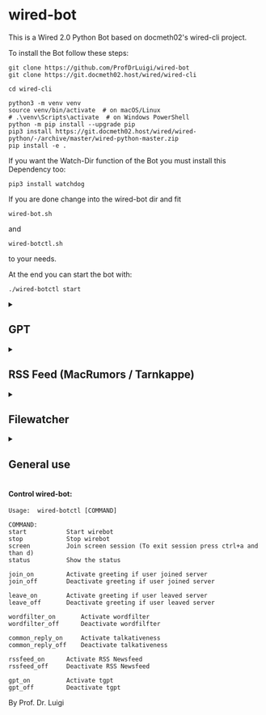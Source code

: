 # wired-bot

This is a Wired 2.0 Python Bot based on docmeth02's wired-cli project.

To install the Bot follow these steps:

	git clone https://github.com/ProfDrLuigi/wired-bot
 	git clone https://git.docmeth02.host/wired/wired-cli

	cd wired-cli
 	
  	python3 -m venv venv
  	source venv/bin/activate  # on macOS/Linux
	# .\venv\Scripts\activate  # on Windows PowerShell
	python -m pip install --upgrade pip
 	pip3 install https://git.docmeth02.host/wired/wired-python/-/archive/master/wired-python-master.zip
  	pip install -e .
	
If you want the Watch-Dir function of the Bot you must install this Dependency too:
	
 	pip3 install watchdog

If you are done change into the wired-bot dir and fit 

	wired-bot.sh
and

	wired-botctl.sh 

to your needs.

At the end you can start the bot with:

    ./wired-botctl start

<details>
<summary>
<h2>
GPT
</h2>
</summary>
	
### If you want to use GPT feature (including image generation) you need this (GPT feature is based on 'tgpt'): ###

	Install latest "Golang" (go) for your system
 	https://go.dev/dl
Compile my modified version of the original tgpt version (https://github.com/aandrew-me/tgpt)
 	
  	git clone https://github.com/ProfDrLuigi/wired-tgpt
 	cd wired-tgpt
  	bash build.sh  	
Rename your desired binary in the build folder to 

	wired-tgpt

and copy it to your wired-bot folder.

If you want to start tgpt in background you must set this in wired-bot.sh

	gpt_autostart=yes

in wired-bot.sh

</details>

<details>
<summary>
<h2>
RSS Feed (MacRumors / Tarnkappe)
</h2>
</summary>

### If you want to use RSS Feed:

If you need this feature you can enable it by typing

	./wired-bot.sh rss_on

</details>

<details>
<summary>
<h2>
Filewatcher
</h2>
</summary>

To change the Path of the folder which should be watched change the corresponding option in wired-botctl.sh

</details>

<details>
<summary>
<h2>
General use
</h2>
</summary>

To use it in chat simply start every chat line with # e.g.

	# How are you today?
	
and wait for the reply. You can speak in every language with him.

If you want to create an Image do this e.g.

	#p Show me a picture of a cat.

If you want to extent the wirebot with functions you can edit wirebot.sh in your .wirebot Directory.

To see all possible options of the bot type

	#help

in main chat window.

</details>


#### Control wired-bot:

	Usage:  wired-botctl [COMMAND]

	COMMAND:
	start			Start wirebot
	stop			Stop wirebot
	screen			Join screen session (To exit session press ctrl+a and than d)
	status			Show the status
	
	join_on			Activate greeting if user joined server
	join_off		Deactivate greeting if user joined server
	
	leave_on		Activate greeting if user leaved server
	leave_off		Deactivate greeting if user leaved server

	wordfilter_on		Activate wordfilter
	wordfilter_off		Deactivate wordfilfter
	
	common_reply_on		Activate talkativeness
	common_reply_off	Deactivate talkativeness	
	
	rssfeed_on		Activate RSS Newsfeed
	rssfeed_off		Deactivate RSS Newsfeed

 	gpt_on			Activate tgpt
	gpt_off			Deactivate tgpt

By Prof. Dr. Luigi

